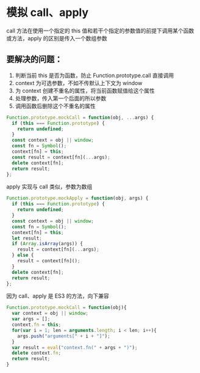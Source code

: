 # 模拟 call、apply

call 方法在使用一个指定的 this 值和若干个指定的参数值的前提下调用某个函数或方法，apply 的区别是传入一个数组参数

## 要解决的问题：

1. 判断当前 this 是否为函数，防止 Function.prototype.call 直接调用
2. context 为可选参数，不如不传默认上下文为 window
3. 为 context 创建不重名的属性，将当前函数赋值给这个属性
4. 处理参数，传入第一个后面的所以参数
5. 调用函数后删除这个不重名的属性

```js
Function.prototype.mockCall = function(obj, ...args) {
  if (this === Function.prototype) {
    return undefined;
  }
  const context = obj || window;
  const fn = Symbol();
  context[fn] = this;
  const result = context[fn](...args);
  delete context[fn];
  return result;
};
```

apply 实现与 call 类似，参数为数组

```js
Function.prototype.mockApply = function(obj, args) {
  if (this === Function.prototype) {
    return undefined;
  }
  const context = obj || window;
  const fn = Symbol();
  context[fn] = this;
  let result;
  if (Array.isArray(args)) {
    result = context[fn](...args);
  } else {
    result = context[fn]();
  }
  delete context[fn];
  return result;
};
```

因为 call、apply 是 ES3 的方法，向下兼容

```js
Function.prototype.mockCall = function(obj){
  var context = obj || window;
  var args = [];
  context.fn = this;
  for(var i = 1; len = arguments.length; i < len; i++){
    args.push("arguments[" + i + "]");
  }
  var result = eval("context.fn(" + args + ")");
  delete context.fn;
  return result;
}
```
